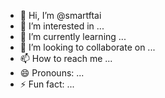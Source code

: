 - 👋 Hi, I’m @smartftai
- 👀 I’m interested in ...
- 🌱 I’m currently learning ...
- 💞️ I’m looking to collaborate on ...
- 📫 How to reach me ...
- 😄 Pronouns: ...
- ⚡ Fun fact: ...

<!---
smartftai/smartftai is a ✨ special ✨ repository because its `README.md` (this file) appears on your GitHub profile.
You can click the Preview link to take a look at your changes.
--->
